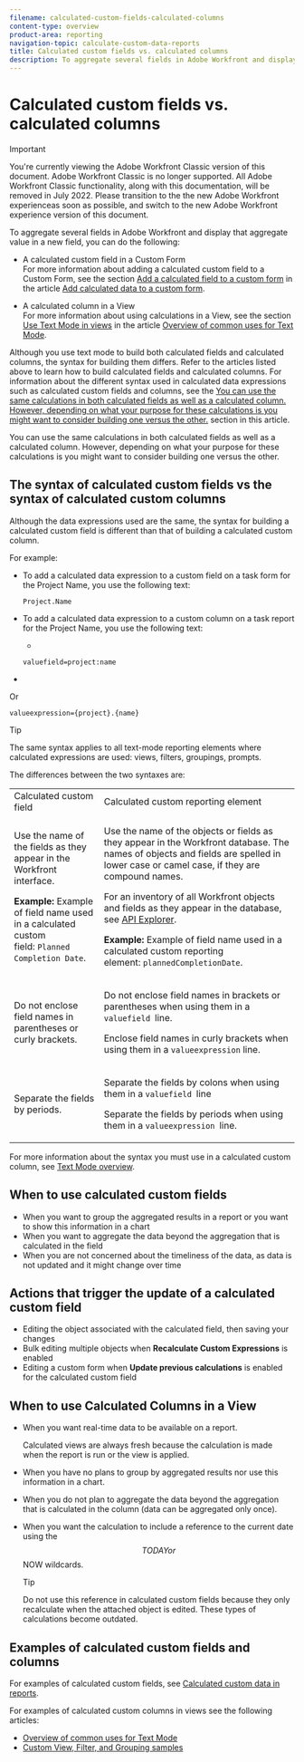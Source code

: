 ```yaml
---
filename: calculated-custom-fields-calculated-columns
content-type: overview
product-area: reporting
navigation-topic: calculate-custom-data-reports
title: Calculated custom fields vs. calculated columns
description: To aggregate several fields in Adobe Workfront and display that aggregate value in a new field, you can do the following - EDIT ME.
---
```


# Calculated custom fields vs. calculated columns

>[!IMPORTANT]
>
>You're currently viewing the Adobe Workfront Classic version of this document. Adobe Workfront Classic is no longer supported. All Adobe Workfront Classic functionality, along with this documentation, will be removed in July 2022. Please transition to the the new Adobe Workfront experienceas soon as possible, and switch to the new Adobe Workfront experience version of this document.

To aggregate several fields in Adobe Workfront and display that aggregate value in a new field, you can do the following:

* A calculated custom field in a Custom Form  
  For more information about adding a calculated custom field to a Custom Form, see the section [Add a calculated field to a custom form](../../../administration-and-setup/customize-workfront/create-manage-custom-forms/add-calculated-data-to-custom-form.md#creating-calculated-custom-fields) in the article [Add calculated data to a custom form](../../../administration-and-setup/customize-workfront/create-manage-custom-forms/add-calculated-data-to-custom-form.md).

* A calculated column in a View  
  For more information about using calculations in a View, see the section [Use Text Mode in views](../../../reports-and-dashboards/reports/text-mode/understand-common-uses-text-mode.md#using-text-mode-in-views) in the article [Overview of common uses for Text Mode](../../../reports-and-dashboards/reports/text-mode/understand-common-uses-text-mode.md).

Although you use text mode to build both calculated fields and calculated columns, the syntax for building them differs. Refer to the articles listed above to learn how to build calculated fields and calculated columns. For information about the different syntax used in calculated data expressions such as calculated custom fields and columns, see the [You can use the same calculations in both calculated fields as well as a calculated column. However, depending on what your purpose for these calculations is you might want to consider building one versus the other.](#you-can-use-the-same-calculations-in-both-calculated-fields-as-well-as-a-calculated-column-however-depending-on-what-your-purpose-for-these-calculations-is-you-might-want-to-consider-building-one-versus-the-other) section in this article.

You can use the same calculations in both calculated fields as well as a calculated column. However, depending on what your purpose for these calculations is you might want to consider building one versus the other.

## The syntax of calculated custom fields vs the syntax of calculated custom columns

Although the data expressions used are the same, the syntax for building a calculated custom field is different than that of building a calculated custom column.

For example:

* To add a calculated data expression to a custom field on a task form for the Project Name, you use the following text:

  ```
  Project.Name
  ```

* To add a calculated data expression to a custom column on a task report for the Project Name, you use the following text:

  *

  ```
  valuefield=project:name
  ```

*

  Or

  ```
  valueexpression={project}.{name}
  ```

  >[!TIP]
  >
  >The same syntax applies to all text-mode reporting elements where calculated expressions are used: views, filters, groupings, prompts.

The differences between the two syntaxes are: 

<table cellspacing="3"> 
 <col> 
 <col> 
 <tbody> 
  <tr> 
   <td>Calculated custom field</td> 
   <td>Calculated custom reporting element</td> 
  </tr> 
  <tr> 
   <td> <p>Use the name of the fields as they appear in&nbsp;the Workfront interface.</p> <p class="example" data-mc-autonum="<b>Example: </b>"><span class="autonumber"><span><b>Example: </b></span></span>Example of field name used in a calculated custom field:&nbsp;<code>Planned Completion Date</code>.</p> </td> 
   <td> <p>Use the name of the objects or fields as they appear in the Workfront database. The names of objects and fields are spelled in lower case or camel case, if they are compound names. </p> <p>For an inventory of all&nbsp;Workfront objects and fields as they appear in the database, see <a href="../../../wf-api/general/api-explorer.md" class="MCXref xref">API Explorer</a>. </p> <p class="example" data-mc-autonum="<b>Example: </b>"><span class="autonumber"><span><b>Example: </b></span></span>Example of field name used in a calculated custom reporting element:&nbsp;<code>plannedCompletionDate</code>.</p> </td> 
  </tr> 
  <tr> 
   <td>Do not enclose field names in parentheses or curly brackets.</td> 
   <td> <p>Do not enclose field names in brackets or parentheses when using them in a <code>valuefield </code>line.</p> <p>Enclose field names in curly brackets when using them in a <code>valueexpression</code> line.</p> </td> 
  </tr> 
  <tr> 
   <td>Separate the fields by periods.</td> 
   <td> <p>Separate the fields by colons when using them in a <code>valuefield </code>line</p> <p>Separate the fields by periods when using them in a <code>valueexpression </code>line. </p> </td> 
  </tr> 
 </tbody> 
</table>

For more information about the syntax you must use in a calculated custom column, see [Text Mode overview](../../../reports-and-dashboards/reports/text-mode/understand-text-mode.md).

## When to use calculated custom fields

* When you want to group the aggregated results in a report or you want to show this information in a chart
* When you want to aggregate the data beyond the aggregation that is calculated in the field
* When you are not concerned about the timeliness of the data, as data is not updated and it might change over time

## Actions that trigger the update of a calculated custom field

* Editing the object associated with the calculated field, then saving your changes
* Bulk editing multiple objects when **Recalculate Custom Expressions** is enabled
* Editing a custom form when **Update previous calculations** is enabled for the calculated custom field

## When to use Calculated Columns in a View

* When you want real-time data to be available on a report.

  Calculated views are always fresh because the calculation is made when the report is run or the view is applied.

* When you have no plans to group by aggregated results nor use this information in a chart.
* When you do not plan to aggregate the data beyond the aggregation that is calculated in the column (data can be aggregated only once).
* When you want the calculation to include a reference to the current date using the $$TODAY or $$NOW wildcards.

  >[!TIP]
  >
  >Do not use this reference in calculated custom fields because they only recalculate when the attached object is edited. These types of calculations become outdated.

## Examples of calculated custom fields and columns

For examples of calculated custom fields, see [Calculated custom data in reports](../../../reports-and-dashboards/reports/calc-cstm-data-reports/calculated-custom-data-reports.md).

For examples of calculated custom columns in views see the following articles:

* [Overview of common uses for Text Mode](../../../reports-and-dashboards/reports/text-mode/understand-common-uses-text-mode.md) 
* [Custom View, Filter, and Grouping samples](../../../reports-and-dashboards/reports/custom-view-filter-grouping-samples/custom-view-filter-grouping-samples.md)

